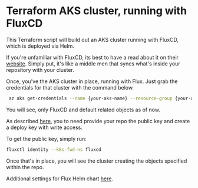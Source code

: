 # Terraform AKS cluster, running with FluxCD

This Terraform script will build out an AKS cluster running with FluxCD, which is deployed via Helm. 

If you're unfamiliar with FluxCD, its best to have a read about it on their [website](https://fluxcd.io/). Simply put, it's like a middle men that syncs what's inside your repository with your cluster.

Once, you've the AKS cluster in place, running with Flux. Just grab the credentials for that cluster with the command below.

```bash
 az aks get-credentials --name {your-aks-name} --resource-group {your-aks-rg}
```
You will see, only FluxCD and default related objects as of now. 

As described [here](https://github.com/fluxcd/flux/blob/master/docs/tutorials/get-started.md#giving-write-access), you to need provide your repo the public key and create a deploy key with write access. 

To get the public key, simply run:

```bash
fluxctl identity --k8s-fwd-ns fluxcd
```

Once that's in place, you will see the cluster creating the objects specified within the repo. 

Additional settings for Flux Helm chart [here](https://github.com/fluxcd/helm-operator/tree/master/chart/helm-operator).
